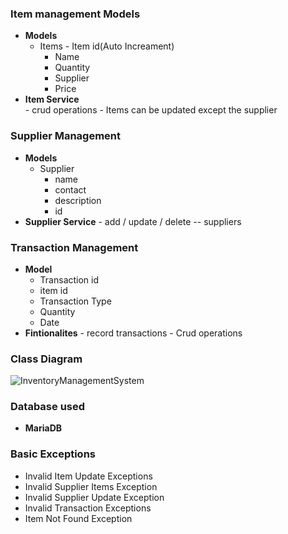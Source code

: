 ### Item management Models
- **Models**
   - Items - Item id(Auto Increament)
        - Name
        - Quantity
        - Supplier 
        - Price
-  **Item Service**  
	    -  crud operations
	    - Items can be updated except the supplier



###  Supplier Management
 - **Models** 
      - Supplier 
         - name 
         - contact 
         - description
         - id 
- **Supplier Service**
	    - add / update / delete -- suppliers
	    


### Transaction Management
-  **Model** 
      - Transaction id 
      - item id 
      - Transaction Type 
      - Quantity
      - Date
 -  **Fintionalites** - record transactions 
	    - Crud operations

  ### Class Diagram  


![InventoryManagementSystem](https://github.com/Swarnim114/InventoryManagementSystem/assets/134050970/e0f40910-98f5-4fcc-ba2d-c621ecad1012)

### Database used 
- **MariaDB**

### Basic Exceptions
- Invalid Item Update Exceptions
- Invalid Supplier Items Exception
- Invalid Supplier Update Exception
- Invalid Transaction Exceptions
- Item Not Found Exception
